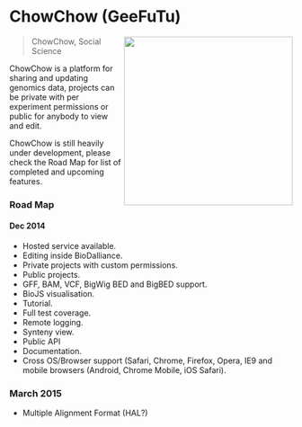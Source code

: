 # ChowChow (GeeFuTu)

<img align="right" height="300" src="https://raw.githubusercontent.com/wookoouk/ChowChow/master/public/GeeFuTu.png">

> ChowChow, Social Science

ChowChow is a platform for sharing and updating genomics data, projects can be private with per experiment permissions or public for anybody to view and edit.

ChowChow is still heavily under development, please check the Road Map for list of completed and upcoming features.


### Road Map

#### Dec 2014

* Hosted service available.
* Editing inside BioDalliance.
* Private projects with custom permissions.
* Public projects.
* GFF, BAM, VCF, BigWig BED and BigBED support.
* BioJS visualisation.
* Tutorial.
* Full test coverage.
* Remote logging.
* Synteny view.
* Public API
* Documentation.
* Cross OS/Browser support (Safari, Chrome, Firefox, Opera, IE9 and mobile browsers (Android, Chrome Mobile, iOS Safari).

### March 2015

* Multiple Alignment Format (HAL?)
